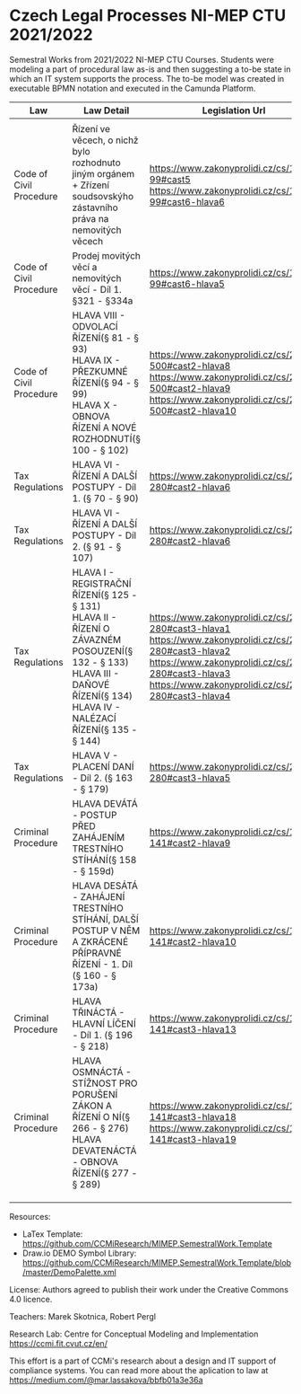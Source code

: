 # Czech Legal Processes NI-MEP CTU 2021/2022

Semestral Works from 2021/2022 NI-MEP CTU Courses. Students were modeling a part of procedural law as-is and then suggesting a to-be state in which an IT system supports the process. The to-be model was created in executable BPMN notation and executed in the Camunda Platform. 

| Law | Law Detail  | Legislation Url | Author |
| -- | ------------- | ------------- | ------------- |
|  |  |  |  |
| Code of Civil Procedure | Řízení ve věcech, o nichž bylo rozhodnuto jiným orgánem + Zřízení soudsovskýho zástavního práva na nemovitých věcech | https://www.zakonyprolidi.cz/cs/1963-99#cast5 <br /> https://www.zakonyprolidi.cz/cs/1963-99#cast6-hlava6 | Havrdová Lucie |
| Code of Civil Procedure | Prodej movitých věcí a nemovitých věcí - Díl 1. §321 - §334a | https://www.zakonyprolidi.cz/cs/1963-99#cast6-hlava5 | Holý Viktor |
| Code of Civil Procedure | HLAVA VIII - ODVOLACÍ ŘÍZENÍ(§ 81 - § 93) <br /> HLAVA IX - PŘEZKUMNÉ ŘÍZENÍ(§ 94 - § 99) <br /> HLAVA X - OBNOVA ŘÍZENÍ A NOVÉ ROZHODNUTÍ(§ 100 - § 102) | https://www.zakonyprolidi.cz/cs/2004-500#cast2-hlava8 <br /> https://www.zakonyprolidi.cz/cs/2004-500#cast2-hlava9 <br /> https://www.zakonyprolidi.cz/cs/2004-500#cast2-hlava10 | Kučerová Michaela |
| Tax Regulations | HLAVA VI - ŘÍZENÍ A DALŠÍ POSTUPY - Díl 1. (§ 70 - § 90) |	https://www.zakonyprolidi.cz/cs/2009-280#cast2-hlava6 | Martínková Jana |
| Tax Regulations | HLAVA VI - ŘÍZENÍ A DALŠÍ POSTUPY - Díl 2. (§ 91 - § 107) | https://www.zakonyprolidi.cz/cs/2009-280#cast2-hlava6 | Matoušek Daniel |
| Tax Regulations | 	HLAVA I - REGISTRAČNÍ ŘÍZENÍ(§ 125 - § 131) <br /> HLAVA II - ŘÍZENÍ O ZÁVAZNÉM POSOUZENÍ(§ 132 - § 133) <br /> HLAVA III - DAŇOVÉ ŘÍZENÍ(§ 134) <br /> HLAVA IV - NALÉZACÍ ŘÍZENÍ(§ 135 - § 144) | https://www.zakonyprolidi.cz/cs/2009-280#cast3-hlava1 <br /> https://www.zakonyprolidi.cz/cs/2009-280#cast3-hlava2 <br /> https://www.zakonyprolidi.cz/cs/2009-280#cast3-hlava3 <br /> https://www.zakonyprolidi.cz/cs/2009-280#cast3-hlava4 | Novotný Jan |
| Tax Regulations | HLAVA V - PLACENÍ DANÍ - Díl 2. (§ 163 - § 179) | https://www.zakonyprolidi.cz/cs/2009-280#cast3-hlava5 | Primus David |
| Criminal Procedure | HLAVA DEVÁTÁ - POSTUP PŘED ZAHÁJENÍM TRESTNÍHO STÍHÁNÍ(§ 158 - § 159d) | https://www.zakonyprolidi.cz/cs/1961-141#cast2-hlava9 | Soběslav Roman |
| Criminal Procedure | HLAVA DESÁTÁ - ZAHÁJENÍ TRESTNÍHO STÍHÁNÍ, DALŠÍ POSTUP V NĚM A ZKRÁCENÉ PŘÍPRAVNÉ ŘÍZENÍ - 1. Díl (§ 160 - § 173a) | https://www.zakonyprolidi.cz/cs/1961-141#cast2-hlava10 | Starůstka Jan |
| Criminal Procedure | HLAVA TŘINÁCTÁ - HLAVNÍ LÍČENÍ - Díl 1. (§ 196 - § 218) | https://www.zakonyprolidi.cz/cs/1961-141#cast3-hlava13 | Strnad Ladislav |
| Criminal Procedure | HLAVA OSMNÁCTÁ - STÍŽNOST PRO PORUŠENÍ ZÁKON A ŘÍZENÍ O NÍ(§ 266 - § 276) <br/> HLAVA DEVATENÁCTÁ - OBNOVA ŘÍZENÍ(§ 277 - § 289) | https://www.zakonyprolidi.cz/cs/1961-141#cast3-hlava18 <br/> https://www.zakonyprolidi.cz/cs/1961-141#cast3-hlava19 | Cihlář Ondřej |
|  |  |  |  |
|  |  |  |  |
|  |  |  |  |

Resources: 
- LaTex Template: https://github.com/CCMiResearch/MIMEP.SemestralWork.Template
- Draw.io DEMO Symbol Library: https://github.com/CCMiResearch/MIMEP.SemestralWork.Template/blob/master/DemoPalette.xml

License: Authors agreed to publish their work under the Creative Commons 4.0 licence.  

Teachers: Marek Skotnica, Robert Pergl 

Research Lab: Centre for Conceptual Modeling and Implementation https://ccmi.fit.cvut.cz/en/

This effort is a part of CCMi's research about a design and IT support of compliance systems. You can read more about the aplication to law at https://medium.com/@mar.lassakova/bbfb01a3e36a 
